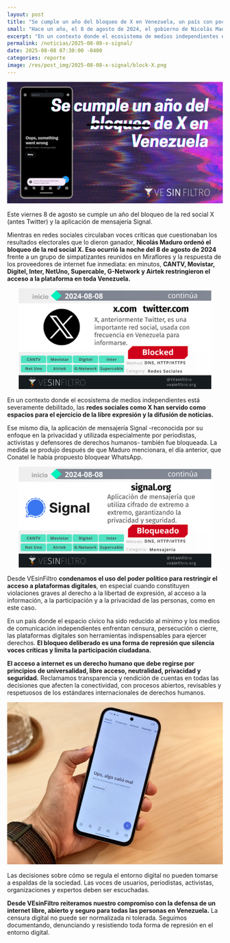 ```yaml
---
layout: post
title: "Se cumple un año del bloqueo de X en Venezuela, un país con poco acceso a la información"
small: "Hace un año, el 8 de agosto de 2024, el gobierno de Nicolás Maduro ordenó el bloqueo de las redes sociales X (antes Twitter) y Signal en Venezuela. Esta medida, que se tomó en un contexto de cuestionamientos a los resultados electorales, limitó la libre expresión y el acceso a la información, ya que estas plataformas son herramientas clave para periodistas, activistas y la sociedad civil ante un ecosistema de medios debilitado."
excerpt: "En un contexto donde el ecosistema de medios independientes está severamente debilitado, las redes sociales como X han servido como espacios para el ejercicio de la libre expresión y la difusión de noticias. Ese mismo día, la aplicación de mensajería Signal -reconocida por su enfoque en la privacidad y utilizada especialmente por periodistas, activistas y defensores de derechos humanos- también fue bloqueada."
permalink: /noticias/2025-08-08-x-signal/
date: 2025-08-08 07:30:00 -0400
categories: reporte
image: /res/post_img/2025-08-08-x-signal/block-X.png
---
```

<p class="cover"><img class="" src="/res/post_img/2025-08-08-x-signal/block-X.png"></p>
Este viernes 8 de agosto se cumple un año del bloqueo de la red social X (antes Twitter) y la aplicación de mensajería Signal.

Mientras en redes sociales circulaban voces críticas que cuestionaban los resultados electorales que lo dieron ganador, **Nicolás Maduro ordenó el bloqueo de la red social X. Eso ocurrió la noche del 8 de agosto de 2024** frente a un grupo de simpatizantes reunidos en Miraflores y la respuesta de los proveedores de internet fue inmediata: en minutos, **CANTV, Movistar, Digitel, Inter, NetUno, Supercable, G-Network y Airtek restringieron el acceso a la plataforma en toda Venezuela.**

<p align="center"><img width="450" src="/res/post_img/2025-08-08-x-signal/2024-08-08-x.png"/></p>

En un contexto donde el ecosistema de medios independientes está severamente debilitado, las **redes sociales como X han servido como espacios para el ejercicio de la libre expresión y la difusión de noticias.**

Ese mismo día, la aplicación de mensajería Signal -reconocida por su enfoque en la privacidad y utilizada especialmente por periodistas, activistas y defensores de derechos humanos- también fue bloqueada. La medida se produjo después de que Maduro mencionara, el día anterior, que Conatel le había propuesto bloquear WhatsApp.

<p align="center"><img width="450" src="/res/post_img/2025-08-08-x-signal/2024-08-08.png"/></p>

Desde VEsinFiltro **condenamos el uso del poder político para restringir el acceso a plataformas digitales**, en especial cuando constituyen violaciones graves al derecho a la libertad de expresión, al acceso a la información, a la participación y a la privacidad de las personas, como en este caso.

En un país donde el espacio cívico ha sido reducido al mínimo y los medios de comunicación independientes enfrentan censura, persecución o cierre, las plataformas digitales son herramientas indispensables para ejercer derechos. **El bloqueo deliberado es una forma de represión que silencia voces críticas y limita la participación ciudadana.**

**El acceso a internet es un derecho humano que debe regirse por principios de universalidad, libre acceso, neutralidad, privacidad y seguridad.** Reclamamos transparencia y rendición de cuentas en todas las decisiones que afecten la conectividad, con procesos abiertos, revisables y respetuosos de los estándares internacionales de derechos humanos.

<p align="center"><img width="750" src="/res/post_img/2025-08-08-x-signal/2025-08-08-pic.jpeg"/></p>

Las decisiones sobre cómo se regula el entorno digital no pueden tomarse a espaldas de la sociedad. Las voces de usuarios, periodistas, activistas, organizaciones y expertos deben ser escuchadas.

**Desde VEsinFiltro reiteramos nuestro compromiso con la defensa de un internet libre, abierto y seguro para todas las personas en Venezuela.** La censura digital no puede ser normalizada ni tolerada. Seguimos documentando, denunciando y resistiendo toda forma de represión en el entorno digital.
